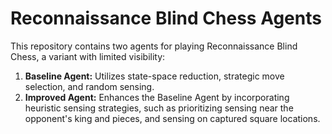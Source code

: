 # Reconnaissance Blind Chess Agents

This repository contains two agents for playing Reconnaissance Blind Chess, a variant with limited visibility:

1. **Baseline Agent:** Utilizes state-space reduction, strategic move selection, and random sensing.
2. **Improved Agent:** Enhances the Baseline Agent by incorporating heuristic sensing strategies, such as prioritizing sensing near the opponent's king and pieces, and sensing on captured square locations.

